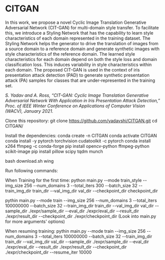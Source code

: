 # CITGAN
In this work, we propose a novel Cyclic Image Translation Generative Adversarial Network (CIT-GAN) for multi-domain style transfer. To facilitate this, we introduce a Styling Network that has the capability to learn style characteristics of each domain represented in the training dataset. The Styling Network helps the generator to drive the translation of images from a source domain to a reference domain and generate synthetic images with style characteristics of the reference domain. The learned style characteristics for each domain depend on both the style loss and domain classification loss. This induces variability in style characteristics within each domain. The proposed CIT-GAN is used in the context of iris presentation attack detection (PAD) to generate synthetic presentation attack (PA) samples for classes that are under-represented in the training set. 

_S. Yadav and A. Ross, “CIT-GAN: Cyclic Image Translation Generative Adversarial Network With Application in Iris Presentation Attack Detection,” Proc. of IEEE Winter Conference on Applications of Computer Vision (WACV), January 2021._


Clone this repository:
git clone https://github.com/yadavshi/CITGAN.git
cd CITGAN/

Install the dependencies:
conda create -n CITGAN
conda activate CITGAN
conda install -y pytorch torchvision cudatoolkit -c pytorch
conda install x264 ffmpeg -c conda-forge
pip install opencv-python ffmpeg-python scikit-image
pip install pillow scipy tqdm munch

bash download.sh wing

Run following commands:

When Training for the first time:
python main.py --mode train_style --img_size 256 --num_domains 3 --total_iters 300 --batch_size 32 --train_img_dir train_dir --val_img_dir val_dir
               --checkpoint_dir checkpoint_dir

pythin main.py --mode train --img_size 256 --num_domains 3 --total_iters 100000000 --batch_size 32 --train_img_dir train_dir --val_img_dir val_dir
               --sample_dir ./expr/sample_dir --eval_dir ./expr/eval_dir --result_dir ./expr/result_dir --checkpoint_dir ./expr/checkpoint_dir
(Look into main.py for more arguments' options)

When resuming training:
pythin main.py --mode train --img_size 256 --num_domains 3 --total_iters 100000000 --batch_size 32 --train_img_dir train_dir --val_img_dir val_dir
               --sample_dir ./expr/sample_dir --eval_dir ./expr/eval_dir --result_dir ./expr/result_dir --checkpoint_dir ./expr/checkpoint_dir --resume_iter 10000

